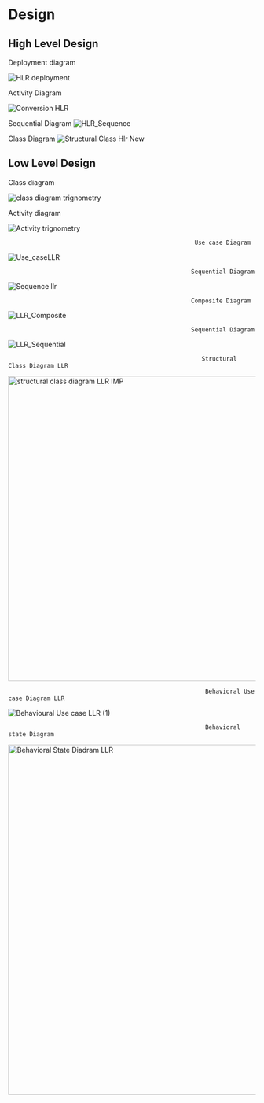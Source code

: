 # Design

## High Level Design 

Deployment diagram

![HLR deployment](https://user-images.githubusercontent.com/78848581/107904270-5439e500-6f71-11eb-9b95-2bcf0f23df25.jpg)


Activity Diagram
                
![Conversion HLR](https://user-images.githubusercontent.com/78848692/107729317-84397c00-6d16-11eb-84d5-3a3bd0786874.PNG)



Sequential Diagram
![HLR_Sequence](https://user-images.githubusercontent.com/78848640/107731559-4dfefb00-6d1c-11eb-8e7a-a88f16fe3a30.PNG)

Class Diagram
![Structural   Class  Hlr New ](https://user-images.githubusercontent.com/78869692/107907607-2311e280-6f7a-11eb-903a-beaa3abc27ef.png)


                                      


## Low Level Design 

Class diagram

![class diagram trignometry](https://user-images.githubusercontent.com/78848581/107904938-42594180-6f73-11eb-8115-c95ab5d241ff.jpg)


Activity diagram

![Activity trignometry](https://user-images.githubusercontent.com/78848581/107904849-08883b00-6f73-11eb-928b-cc2dcb936eb5.jpg)

                                                         Use case Diagram
                                                          
![Use_caseLLR](https://user-images.githubusercontent.com/78848692/107730484-90730880-6d19-11eb-93d4-c83f5558d19e.PNG)

                                                        Sequential Diagram
                                                           
![Sequence llr](https://user-images.githubusercontent.com/78848692/107731840-ec8b5c00-6d1c-11eb-995f-32a768d6286e.PNG)


                                                        Composite Diagram
![LLR_Composite](https://user-images.githubusercontent.com/78848640/107731762-c2d23500-6d1c-11eb-9668-eda1e492c9c3.jpg)

 
                                                        Sequential Diagram
![LLR_Sequential](https://user-images.githubusercontent.com/78848640/107732010-48ee7b80-6d1d-11eb-8d85-7150aa2e0f76.jpg)

                                                           Structural Class Diagram LLR
<img width="620" alt="structural class diagram LLR IMP" src="https://user-images.githubusercontent.com/78869692/107908128-4e490180-6f7b-11eb-8a5b-7c1379c5dc3d.png">

                                                            Behavioral Use case Diagram LLR
![Behavioural Use case LLR (1)](https://user-images.githubusercontent.com/78869692/107908256-9d8f3200-6f7b-11eb-956e-157f8e1e87f3.png)



                                                            Behavioral state Diagram
<img width="712" alt="Behavioral State Diadram LLR" src="https://user-images.githubusercontent.com/78869692/107908409-f78ff780-6f7b-11eb-903b-f142aa3297fb.png">
